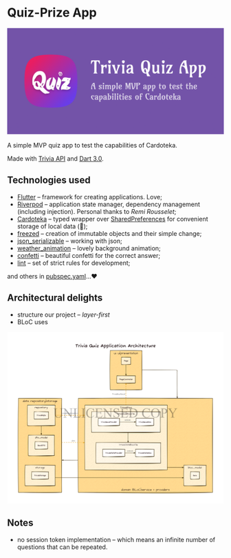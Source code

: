 # Quiz-Prize App

![](res/banner.png)

A simple MVP quiz app to test the capabilities of Cardoteka.

Made with [Trivia API](https://opentdb.com/api_config.php) and [Dart 3.0](https://dart.dev/resources/dart-3-migration).

## Technologies used

- [Flutter](https://flutter.dev/) – framework for creating applications. Love;
- [Riverpod](https://github.com/rrousselGit/riverpod) – application state manager, dependency management (including injection). Personal thanks to _Remi Rousselet_;
- [Cardoteka](https://github.com/PackRuble/cardoteka) – typed wrapper over [SharedPreferences](https://pub.dev/packages/shared_preferences) for convenient storage of local data (🔐);
- [freezed](https://pub.dev/packages/freezed) – creation of immutable objects and their simple change;
- [json_serializable](https://pub.dev/packages/json_serializable) – working with json;
- [weather_animation](https://github.com/PackRuble/weather_animation) – lovely background animation;
- [confetti](https://github.com/funwithflutter/flutter_confetti) – beautiful confetti for the correct answer;
- [lint](https://pub.dev/packages/lint) – set of strict rules for development;

and others in [pubspec.yaml](pubspec.yaml)...❤

## Architectural delights

- structure our project – _layer-first_
- BLoC uses

![architecture_flow.png](res/architecture_flow.png)

## Notes

- no session token implementation – which means an infinite number of questions that can be repeated.

